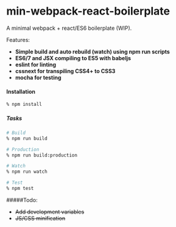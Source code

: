 # min-webpack-react-boilerplate
A minimal webpack + react/ES6 boilerplate (WIP).

Features:

- **Simple build and auto rebuild (watch) using npm run scripts**
- **ES6/7 and JSX compiling to ES5 with babeljs**
- **eslint for linting**
- **cssnext for transpiling CSS4+ to CSS3**
- **mocha for testing**


#### Installation

```bash
% npm install
```

##### Tasks

```bash
# Build
% npm run build

# Production
% npm run build:production

# Watch
% npm run watch

# Test
% npm test

```

#####Todo:

- ~~Add development variables~~
- ~~JS/CSS minification~~
